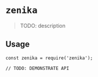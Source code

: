 # `zenika`

> TODO: description

## Usage

```
const zenika = require('zenika');

// TODO: DEMONSTRATE API
```
